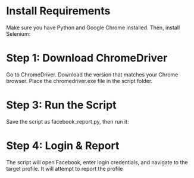 
# Install Requirements
Make sure you have Python and Google Chrome installed. Then, install Selenium:


# Step 1: Download ChromeDriver
Go to ChromeDriver.
Download the version that matches your Chrome browser.
Place the chromedriver.exe file in the script folder.
# Step 3: Run the Script
Save the script as facebook_report.py, then run it:


# Step 4: Login & Report 
The script will open Facebook, enter login credentials, and navigate to the target profile.
It will attempt to report the profile
